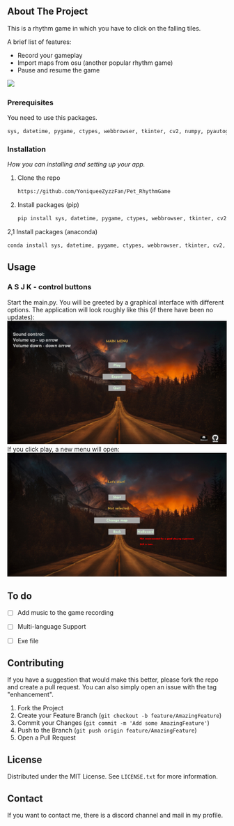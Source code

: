 <!-- ABOUT THE PROJECT -->
## About The Project

This is a rhythm game in which you have to click on the falling tiles.

A brief list of features:
* Record your gameplay
* Import maps from osu (another popular rhythm game)
* Pause and resume the game

<!-- Demo -->
![](https://github.com/YoniqueeZyzzFan/Pet_RhythmGame/blob/master/assets/demo.gif)
<!-- GETTING STARTED -->
### Prerequisites

 You need to use this packages.
  ```sh
  sys, datetime, pygame, ctypes, webbrowser, tkinter, cv2, numpy, pyautogyi, threading, codecs, os, re, shutil, ctypes, playsound==1.2.2
  ```

### Installation

_How you can installing and setting up your app._

1. Clone the repo
   ```sh
   https://github.com/YoniqueeZyzzFan/Pet_RhythmGame
   ```
2. Install packages (pip)
   ```sh
   pip install sys, datetime, pygame, ctypes, webbrowser, tkinter, cv2, numpy, pyautogyi, threading, codecs, os, re, shutil, ctypes
   ```
2,1 Install packages (anaconda)
   ```sh
   conda install sys, datetime, pygame, ctypes, webbrowser, tkinter, cv2, numpy, pyautogyi, threading, codecs, os, re, shutil, ctypes
   ```

<!-- USAGE EXAMPLES -->
## Usage
### A S J K - control buttons

Start the main.py. You will be greeted by a graphical interface with different options. 
The application will look roughly like this (if there have been no updates):
![](/Example1.png)
If you click play, a new menu will open:
![](/Example2.png)

<!-- To do -->
## To do

- [ ] Add music to the game recording
- [ ] Multi-language Support
- [ ] Exe file


<!-- CONTRIBUTING -->
## Contributing

If you have a suggestion that would make this better, please fork the repo and create a pull request. You can also simply open an issue with the tag "enhancement".

1. Fork the Project
2. Create your Feature Branch (`git checkout -b feature/AmazingFeature`)
3. Commit your Changes (`git commit -m 'Add some AmazingFeature'`)
4. Push to the Branch (`git push origin feature/AmazingFeature`)
5. Open a Pull Request


<!-- LICENSE -->
## License

Distributed under the MIT License. See `LICENSE.txt` for more information.




<!-- CONTACT -->
## Contact

If you want to contact me, there is a discord channel and mail in my profile.

